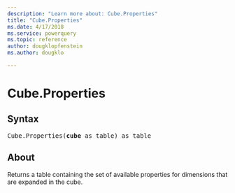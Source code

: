 ```yaml
---
description: "Learn more about: Cube.Properties"
title: "Cube.Properties"
ms.date: 4/17/2018
ms.service: powerquery
ms.topic: reference
author: dougklopfenstein
ms.author: dougklo

---
```

# Cube.Properties

## Syntax

<pre>
Cube.Properties(<b>cube</b> as table) as table
</pre>
  
## About  
Returns a table containing the set of available properties for dimensions that are expanded in the cube.
